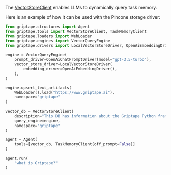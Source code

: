 The [VectorStoreClient](../../reference/griptape/tools/vector_store_client/tool.md) enables LLMs to dynamically query task memory.

Here is an example of how it can be used with the Pincone storage driver:

```python
from griptape.structures import Agent
from griptape.tools import VectorStoreClient, TaskMemoryClient
from griptape.loaders import WebLoader
from griptape.engines import VectorQueryEngine
from griptape.drivers import LocalVectorStoreDriver, OpenAiEmbeddingDriver, OpenAiChatPromptDriver

engine = VectorQueryEngine(
    prompt_driver=OpenAiChatPromptDriver(model="gpt-3.5-turbo"),
    vector_store_driver=LocalVectorStoreDriver(
        embedding_driver=OpenAiEmbeddingDriver(),
    ),
)

engine.upsert_text_artifacts(
    WebLoader().load("https://www.griptape.ai"),
    namespace="griptape"
)
    
vector_db = VectorStoreClient(
    description="This DB has information about the Griptape Python framework",
    query_engine=engine,
    namespace="griptape"
)

agent = Agent(
    tools=[vector_db, TaskMemoryClient(off_prompt=False)]
)

agent.run(
    "what is Griptape?"
)
```
